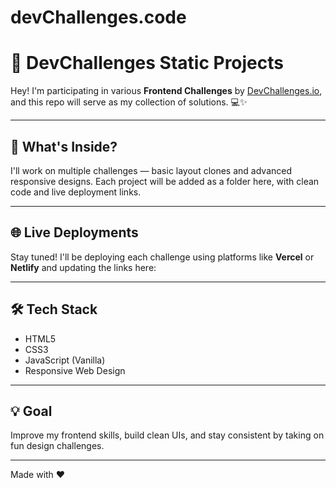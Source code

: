 # devChallenges.code
# 🚀 DevChallenges Static Projects

Hey! I'm participating in various **Frontend Challenges** by [DevChallenges.io](https://devchallenges.io), and this repo will serve as my collection of solutions. 💻✨

---

## 📌 What's Inside?

I'll work on multiple challenges — basic layout clones and advanced responsive designs. Each project will be added as a folder here, with clean code and live deployment links.

---

## 🌐 Live Deployments

Stay tuned! I'll be deploying each challenge using platforms like **Vercel** or **Netlify** and updating the links here:

---

## 🛠️ Tech Stack

- HTML5
- CSS3
- JavaScript (Vanilla)
- Responsive Web Design

---

## 💡 Goal

Improve my frontend skills, build clean UIs, and stay consistent by taking on fun design challenges.

---



Made with ❤️



